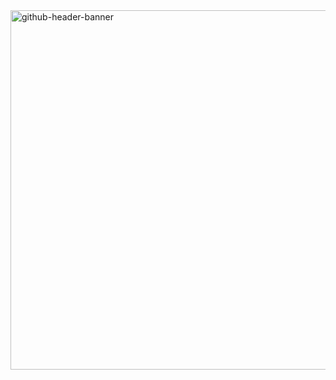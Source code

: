 <img width="2125" height="575" alt="github-header-banner" src="https://github.com/user-attachments/assets/af5a7a5a-1bfa-4258-9bf6-a60f0783a59a" />
